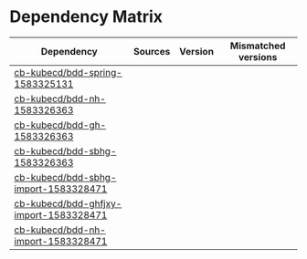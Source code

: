 # Dependency Matrix

Dependency | Sources | Version | Mismatched versions
---------- | ------- | ------- | -------------------
[cb-kubecd/bdd-spring-1583325131](https://github.com/cb-kubecd/bdd-spring-1583325131.git) |  | []() | 
[cb-kubecd/bdd-nh-1583326363](https://github.com/cb-kubecd/bdd-nh-1583326363.git) |  | []() | 
[cb-kubecd/bdd-gh-1583326363](https://github.com/cb-kubecd/bdd-gh-1583326363.git) |  | []() | 
[cb-kubecd/bdd-sbhg-1583326363](https://github.com/cb-kubecd/bdd-sbhg-1583326363.git) |  | []() | 
[cb-kubecd/bdd-sbhg-import-1583328471](https://github.com/cb-kubecd/bdd-sbhg-import-1583328471.git) |  | []() | 
[cb-kubecd/bdd-ghfjxy-import-1583328471](https://github.com/cb-kubecd/bdd-ghfjxy-import-1583328471.git) |  | []() | 
[cb-kubecd/bdd-nh-import-1583328471](https://github.com/cb-kubecd/bdd-nh-import-1583328471.git) |  | []() | 
